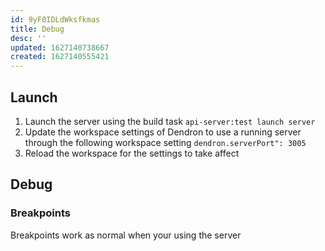 ```yaml
---
id: 9yF0IDLdWksfkmas
title: Debug
desc: ''
updated: 1627140738667
created: 1627140555421
---
```


## Launch
<!-- How to launch the program from the current source code -->
1. Launch the server using the build task `api-server:test launch server`
2. Update the workspace settings of Dendron to use a running server through the following workspace setting `dendron.serverPort": 3005`
3. Reload the workspace for the settings to take affect

## Debug
<!-- How to step through tests using debugger -->

### Breakpoints
<!-- Setting Breakpoints -->

Breakpoints work as normal when your using the server

